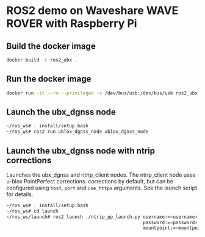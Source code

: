 # ROS2 demo on Waveshare WAVE ROVER with Raspberry Pi

## Build the docker image

```bash
docker build -t ros2_ubx .
```

## Run the docker image

```bash
docker run -it --rm --privileged -v /dev/bus/usb:/dev/bus/usb ros2_ubx
```

## Launch the ubx_dgnss node

```bash
~/ros_ws# . install/setup.bash
~/ros_ws# ros2 run ublox_dgnss_node ublox_dgnss_node
```

## Launch the ubx_dgnss node with ntrip corrections

Launches the ubx_dgnss and ntrip_client nodes. The ntrip_client node uses
u-blox PointPerfect corrections. corrections by default, but can be configured
using `host`, `port` and `use_https` arguments. See the launch script for
details.

```bash
~/ros_ws# . install/setup.bash
~/ros_ws# cd launch
~/ros_ws/launch# ros2 launch ./ntrip_pp_launch.py username:=<username> \
                                                  password:=<password> \
                                                  mountpoint:=<mountpoint>
```
